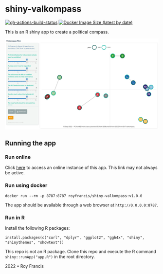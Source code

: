 # shiny-valkompass

[![gh-actions-build-status](https://github.com/royfrancis/shiny-valkompass/workflows/build/badge.svg)](https://github.com/royfrancis/shiny-valkompass/actions?workflow=build) [![Docker Image Size (latest by date)](https://img.shields.io/docker/image-size/royfrancis/shiny-valkompass?label=dockerhub)](https://hub.docker.com/repository/docker/royfrancis/shiny-valkompass)

This is an R shiny app to create a political compass.

![](preview.png)

## Running the app

### Run online

Click [here](https://valkompass.serve.scilifelab.se) to access an online instance of this app. This link may not always be active.

### Run using docker

```
docker run --rm -p 8787:8787 royfrancis/shiny-valkompass:v1.0.0
```

The app should be available through a web browser at `http://0.0.0.0:8787`.

### Run in R

Install the following R packages:

```
install.packages(c("curl", "dplyr", "ggplot2", "ggh4x", "shiny", "shinythemes", "showtext"))
```

This repo is not an R package. Clone this repo and execute the R command `shiny::runApp("app.R")` in the root directory.

2022 • Roy Francis

